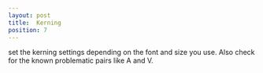 ```yaml
---
layout: post
title:  Kerning
position: 7
---
```

set the kerning settings depending on the font and size you use. Also check for the known problematic pairs like A and V.
